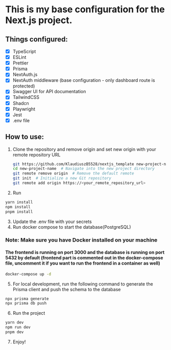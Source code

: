 # This is my base configuration for the Next.js project.

## Things configured:

- [x] TypeScript
- [x] ESLint
- [x] Prettier
- [x] Prisma
- [x] NextAuth.js
- [x] NextAuth middleware (base configuration - only dashboard route is protected)
- [x] Swagger UI for API documentation
- [x] TailwindCSS
- [x] Shadcn
- [x] Playwright
- [x] Jest
- [x] .env file

## How to use:

1. Clone the repository and remove origin and set new origin with your remote repository URL

   ```bash
   git https://github.com/KlaudiuszB5528/nextjs_template new-project-name
   cd new-project-name  # Navigate into the new project directory
   git remote remove origin  # Remove the default remote
   git init  # Initialize a new Git repository
   git remote add origin https://<your_remote_repository_url>
   ```

2. Run

```bash
yarn install
npm install
pnpm install
```

3. Update the .env file with your secrets
4. Run docker compose to start the database(PostgreSQL)

### Note: Make sure you have Docker installed on your machine

#### The frontend is running on port 3000 and the database is running on port 5432 by default (frontend part is commented out in the docker-compose file, uncomment it if you want to run the frontend in a container as well)

```bash
docker-compose up -d
```

5. For local development, run the following command to generate the Prisma client and push the schema to the database

```bash
npx prisma generate
npx prisma db push
```

6. Run the project

```bash
yarn dev
npm run dev
pnpm dev
```

7. Enjoy!
